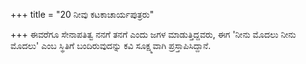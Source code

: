 +++
title = "20 ನೀವು ಕಟಕಾಚಾರ್ಯಪುತ್ರರು"

+++
ಈವರೆಗೂ ಸೇನಾಪತಿತ್ವ ನನಗೆ ತನಗೆ ಎಂದು ಜಗಳ ಮಾಡುತ್ತಿದ್ದವರು, ಈಗ 'ನೀನು ಮೊದಲು ನೀನು ಮೊದಲು' ಎಂಬ ಸ್ಥಿತಿಗೆ ಬಂದಿರುವುದನ್ನು ಕವಿ ಸೂಕ್ಷ್ಮವಾಗಿ ಪ್ರಸ್ತಾಪಿಸಿದ್ದಾನೆ.